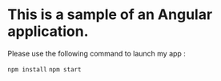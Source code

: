 # This is a sample of an Angular application.

Please use the following command to launch my app :

`npm install`
`npm start`